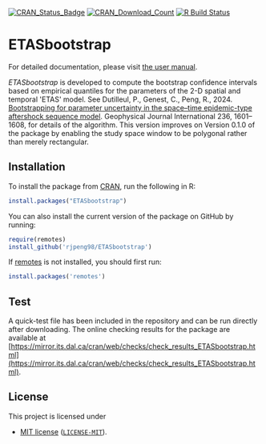 <!-- badges: start -->
[![CRAN_Status_Badge](http://www.r-pkg.org/badges/version/ETASbootstrap)](https://cran.r-project.org/package=ETASbootstrap)
[![CRAN_Download_Count](http://cranlogs.r-pkg.org/badges/ETASbootstrap)](https://cran.r-project.org/package=ETASbootstrap)
[![R Build Status](https://github.com/rjpeng98/ETASbootstrap/workflows/R-CMD-check/badge.svg)](https://github.com/rjpeng98/ETASbootstrap/actions)
<!-- badges: end -->

# ETASbootstrap

For detailed documentation, please visit [the user manual](https://cran.r-project.org/web/packages/ETASbootstrap/ETASbootstrap.pdf).

*ETASbootstrap* is developed to compute the bootstrap confidence intervals based on empirical quantiles for the parameters of the 2-D spatial and temporal 'ETAS' model. 
See Dutilleul, P., Genest, C., Peng, R., 2024. [Bootstrapping for parameter uncertainty in the space–time epidemic-type aftershock sequence model](https://academic.oup.com/gji/article/236/3/1601/7511107).
Geophysical Journal International 236, 1601–1608, for details of the algorithm.
This version improves on Version 0.1.0 of the package by enabling the study space window to be polygonal rather than merely rectangular. 

## Installation

To install the package from [CRAN](https://cran.r-project.org/package=ETASbootstrap), run the following in R:
```R
install.packages("ETASbootstrap")
```

You can also install the current version of the package on GitHub by running:
```R
require(remotes)
install_github('rjpeng98/ETASbootstrap')
```

If [remotes](https://github.com/r-lib/remotes) is not installed, you should first run:

```R
install.packages('remotes')
```

## Test

A quick-test file has been included in the repository and can be run directly after downloading.
The online checking results for the package are available at [https://mirror.its.dal.ca/cran/web/checks/check_results_ETASbootstrap.html](https://mirror.its.dal.ca/cran/web/checks/check_results_ETASbootstrap.html).

## License

This project is licensed under

- [MIT license](https://opensource.org/licenses/MIT) ([`LICENSE-MIT`](https://github.com/rjpeng98/ETASbootstrap/blob/main/LICENSE)).


